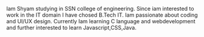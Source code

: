 Iam Shyam studying in SSN college of engineering.
Since iam interested to work in the IT domain I have chosed B.Tech IT.
Iam passionate about coding and UI/UX design.
Currently Iam learning C language and webdevelopment and further interested to learn Javascript,CSS,Java.
